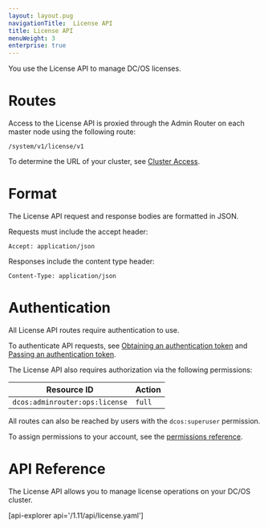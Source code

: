 ```yaml
---
layout: layout.pug
navigationTitle:  License API
title: License API
menuWeight: 3
enterprise: true
---
```


You use the License API to manage DC/OS licenses. 

# Routes

Access to the License API is proxied through the Admin Router on each master node using the following route:

```
/system/v1/license/v1
```

To determine the URL of your cluster, see [Cluster Access](/1.11/api/access/).

# Format

The License API request and response bodies are formatted in JSON.

Requests must include the accept header:

```
Accept: application/json
```

Responses include the content type header:

```
Content-Type: application/json
```

# Authentication

All License API routes require authentication to use.

To authenticate API requests, see [Obtaining an authentication token](/1.11/security/iam-api/#obtaining-an-authentication-token) and [Passing an authentication token](/1.11/security/iam-api/#passing-an-authentication-token).

The License API also requires authorization via the following permissions:

| Resource ID | Action |
|-------------|--------|
| `dcos:adminrouter:ops:license` | `full` |

All routes can also be reached by users with the `dcos:superuser` permission.

To assign permissions to your account, see the [permissions reference](/1.11/security/perms-reference/).


# API Reference

The License API allows you to manage license operations on your DC/OS cluster.

[api-explorer api='/1.11/api/license.yaml']
